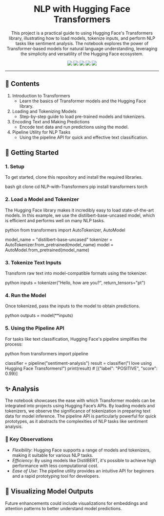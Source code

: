 <h1 align="center"> NLP with Hugging Face Transformers </h1>
<p align="center"> This project is a practical guide to using Hugging Face's Transformers library, illustrating how to load models, tokenize inputs, and perform NLP tasks like sentiment analysis. The notebook explores the power of Transformer-based models for natural language understanding, leveraging the simplicity and versatility of the Hugging Face ecosystem.</p>

<div align="center">
   
<img src="https://img.shields.io/badge/python-3.8%2B-blue">
<img src="https://img.shields.io/badge/Hugging%20Face-transformers-orange">
<img src="https://colab.research.google.com/assets/colab-badge.svg">
<img src="https://img.shields.io/badge/Jupyter-notebook-orange?logo=jupyter">
<img src="https://img.shields.io/badge/Notebook-Jupyter-informational?logo=python&color=green">
</div>

---

## 📝 Contents
1. Introduction to Transformers
   - Learn the basics of Transformer models and the Hugging Face library.
2. Loading and Tokenizing Models
   - Step-by-step guide to load pre-trained models and tokenizers.
3. Encoding Text and Making Predictions
   - Encode text data and run predictions using the model.
4. Pipeline Utility for NLP Tasks
   - Using the pipeline API for quick and effective text classification.

## 🚀 Getting Started

### 1. Setup
To get started, clone this repository and install the required libraries.

bash
git clone <repo-url>
cd NLP-with-Transformers
pip install transformers torch


### 2. Load a Model and Tokenizer
The Hugging Face library makes it incredibly easy to load state-of-the-art models. In this example, we use the distilbert-base-uncased model, which is efficient and performs well on many NLP tasks.

python
from transformers import AutoTokenizer, AutoModel

model_name = "distilbert-base-uncased"
tokenizer = AutoTokenizer.from_pretrained(model_name)
model = AutoModel.from_pretrained(model_name)


### 3. Tokenize Text Inputs
Transform raw text into model-compatible formats using the tokenizer.

python
inputs = tokenizer("Hello, how are you?", return_tensors="pt")


### 4. Run the Model
Once tokenized, pass the inputs to the model to obtain predictions.

python
outputs = model(**inputs)


### 5. Using the Pipeline API
For tasks like text classification, Hugging Face's pipeline simplifies the process:

python
from transformers import pipeline

classifier = pipeline("sentiment-analysis")
result = classifier("I love using Hugging Face Transformers!")
print(result)  # [{"label": "POSITIVE", "score": 0.99}]


## ✨ Analysis

The notebook showcases the ease with which Transformer models can be integrated into projects using Hugging Face’s APIs. By loading models and tokenizers, we observe the significance of tokenization in preparing text data for model inference. The pipeline API is particularly powerful for quick prototypes, as it abstracts the complexities of NLP tasks like sentiment analysis.

### 📌 Key Observations

- *Flexibility*: Hugging Face supports a range of models and tokenizers, making it suitable for various NLP tasks.
- *Efficiency*: By using models like DistilBERT, it's possible to achieve high performance with less computational cost.
- *Ease of Use*: The pipeline utility provides an intuitive API for beginners and a rapid prototyping tool for developers.

## 🎨 Visualizing Model Outputs

Future enhancements could include visualizations for embeddings and attention patterns to better understand model predictions.

```bash
